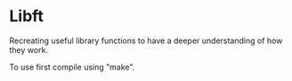 # Libft
Recreating useful library functions to have a deeper understanding of how they work.

To use first compile using "make".
